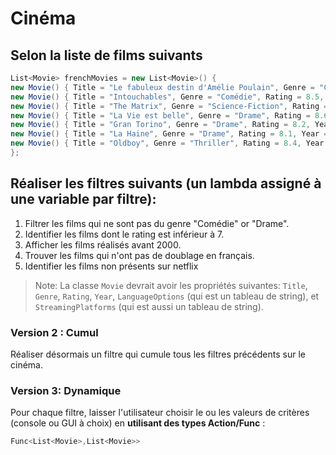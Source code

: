 # Cinéma
## Selon la liste de films suivants

```csharp
List<Movie> frenchMovies = new List<Movie>() {
new Movie() { Title = "Le fabuleux destin d'Amélie Poulain", Genre = "Comédie", Rating = 8.3, Year = 2001, LanguageOptions = new string[] {"Français", "English"}, StreamingPlatforms = new string[] {"Netflix", "Hulu"} },
new Movie() { Title = "Intouchables", Genre = "Comédie", Rating = 8.5, Year = 2011, LanguageOptions = new string[] {"Français"}, StreamingPlatforms = new string[] {"Netflix", "Amazon"} },
new Movie() { Title = "The Matrix", Genre = "Science-Fiction", Rating = 8.7, Year = 1999, LanguageOptions = new string[] {"English", "Español"}, StreamingPlatforms = new string[] {"Hulu", "Amazon"} },
new Movie() { Title = "La Vie est belle", Genre = "Drame", Rating = 8.6, Year = 1946, LanguageOptions = new string[] {"Français", "Italiano"}, StreamingPlatforms = new string[] {"Netflix"} },
new Movie() { Title = "Gran Torino", Genre = "Drame", Rating = 8.2, Year = 2008, LanguageOptions = new string[] {"English"}, StreamingPlatforms = new string[] {"Hulu"} },
new Movie() { Title = "La Haine", Genre = "Drame", Rating = 8.1, Year = 1995, LanguageOptions = new string[] {"Français"}, StreamingPlatforms = new string[] {"Netflix"} },
new Movie() { Title = "Oldboy", Genre = "Thriller", Rating = 8.4, Year = 2003, LanguageOptions = new string[] {"Coréen", "English"}, StreamingPlatforms = new string[] {"Amazon"} }
};
```


## Réaliser les filtres suivants (**un lambda assigné à une variable par filtre**):

1. Filtrer les films qui ne sont pas du genre "Comédie" or "Drame".
2. Identifier les films dont le rating est inférieur à 7.
3. Afficher les films réalisés avant 2000.
4. Trouver les films qui n'ont pas de doublage en français.
5. Identifier les films non présents sur netflix


> Note: La classe `Movie` devrait avoir les propriétés suivantes: `Title`, `Genre`, `Rating`, `Year`, `LanguageOptions` (qui est un tableau de string), et `StreamingPlatforms` (qui est aussi un tableau de string).

### Version 2 : Cumul
Réaliser désormais un filtre qui cumule tous les filtres précédents sur le cinéma.

### Version 3: Dynamique
Pour chaque filtre, laisser l'utilisateur choisir le ou les valeurs de critères (console ou GUI à choix) en **utilisant des types Action/Func** :

``` csharp
Func<List<Movie>,List<Movie>>
```

